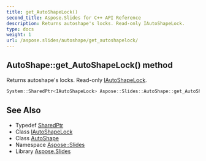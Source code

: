 ```yaml
---
title: get_AutoShapeLock()
second_title: Aspose.Slides for C++ API Reference
description: Returns autoshape's locks. Read-only IAutoShapeLock.
type: docs
weight: 1
url: /aspose.slides/autoshape/get_autoshapelock/
---
```

## AutoShape::get_AutoShapeLock() method


Returns autoshape's locks. Read-only [IAutoShapeLock](../../iautoshapelock/).

```cpp
System::SharedPtr<IAutoShapeLock> Aspose::Slides::AutoShape::get_AutoShapeLock() override
```

## See Also

* Typedef [SharedPtr](../../../system/sharedptr/)
* Class [IAutoShapeLock](../../iautoshapelock/)
* Class [AutoShape](../)
* Namespace [Aspose::Slides](../../)
* Library [Aspose.Slides](../../../)